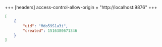 +++
[headers]
access-control-allow-origin = "http://localhost:9876"
+++

```json
[
	{
		"uid": "Mdo59S1a3i",
		"created": 1516380671346
	}
]
```
